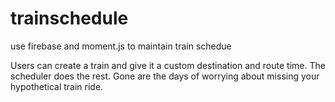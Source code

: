 # trainschedule
use firebase and moment.js to maintain train schedue

Users can create a train and give it a custom destination and route time.  The scheduler does the rest. Gone are the days of worrying about missing your hypothetical train ride.
